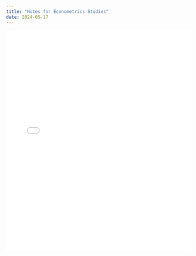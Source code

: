 ```yaml
---
title: "Notes for Econometrics Studies"
date: 2024-05-17
---
```

<iframe src="../_post/index.html" style="width:100%; height:600px;" frameborder="0"></iframe>
